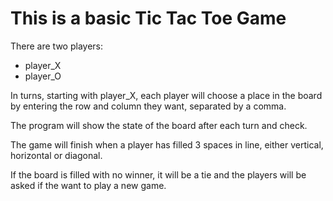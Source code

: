 # This is a basic Tic Tac Toe Game

There are two players:

- player_X
- player_O

In turns, starting with player_X, each player will choose a place in the board by entering the row and column they want, separated by a comma.

The program will show the state of the board after each turn and check.

The game will finish when a player has filled 3 spaces in line, either vertical, horizontal or diagonal.

If the board is filled with no winner, it will be a tie and the players will be asked if the want to play a new game.
